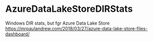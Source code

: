 # AzureDataLakeStoreDIRStats
Windows DIR stats, but fgr Azure Data Lake Store
https://mrpaulandrew.com/2018/03/27/azure-data-lake-store-files-dashboard/
